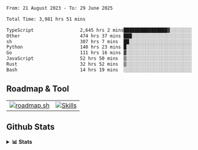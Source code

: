 <!--START_SECTION:waka-->

```txt
From: 21 August 2023 - To: 29 June 2025

Total Time: 3,981 hrs 51 mins

TypeScript                 2,645 hrs 2 mins████████████████▓░░░░░░░░   66.43 %
Other                      474 hrs 37 mins ███░░░░░░░░░░░░░░░░░░░░░░   11.92 %
sh                         307 hrs 7 mins  ██░░░░░░░░░░░░░░░░░░░░░░░   07.71 %
Python                     140 hrs 23 mins █░░░░░░░░░░░░░░░░░░░░░░░░   03.53 %
Go                         111 hrs 16 mins ▓░░░░░░░░░░░░░░░░░░░░░░░░   02.79 %
JavaScript                 52 hrs 50 mins  ▒░░░░░░░░░░░░░░░░░░░░░░░░   01.33 %
Rust                       32 hrs 52 mins  ▒░░░░░░░░░░░░░░░░░░░░░░░░   00.83 %
Bash                       14 hrs 19 mins  ░░░░░░░░░░░░░░░░░░░░░░░░░   00.36 %
```

<!--END_SECTION:waka-->

## Roadmap & Tool
<table align="center">
  <tr>
    <td>
      <a href="https://roadmap.sh">
        <img src="https://roadmap.sh/card/tall/6505f3e78dfc79db2fff8e3e?variant=dark" alt="roadmap.sh" />
      </a>
    </td>
    <td>
      <a href="https://github.com/chaninlaw">
        <img src="https://skillicons.dev/icons?i=js,typescript,nodejs,nestjs,react,next,astro,html,css,tailwind,postgres,prisma,docker,git,rust,go&perline=7&theme=dark" alt="Skills" />
      </a>
    </td>
  </tr>
</table>

## Github Stats
<details close>
  <summary><b>📊 Stats</b></summary>
  <div align="center">
    
<picture>
  <source
    srcset="https://github-readme-stats.vercel.app/api?username=chaninlaw&show_icons=true&theme=dark"
    media="(prefers-color-scheme: dark)"
  />
  <source
    srcset="https://github-readme-stats.vercel.app/api?username=chaninlaw&show_icons=true"
    media="(prefers-color-scheme: light), (prefers-color-scheme: no-preference)"
  />
  <img src="https://github-readme-stats.vercel.app/api?username=chaninlaw&show_icons=true" />
</picture>
    
<picture>
  <source
    srcset="https://github-readme-stats.vercel.app/api/top-langs/?username=chaninlaw&layout=donut&theme=dark"
    media="(prefers-color-scheme: dark)"
  />
  <source
    srcset="https://github-readme-stats.vercel.app/api/top-langs/?username=chaninlaw&layout=donut"
    media="(prefers-color-scheme: light), (prefers-color-scheme: no-preference)"
  />
  <img src="https://github-readme-stats.vercel.app/api/top-langs/?username=chaninlaw&layout=donut" />
</picture>
    
  </div>
  
</details>


